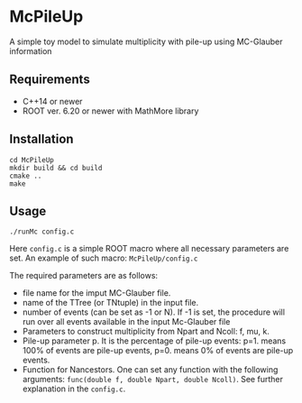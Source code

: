 # McPileUp

A simple toy model to simulate multiplicity with pile-up using MC-Glauber information

## Requirements

- C++14 or newer
- ROOT ver. 6.20 or newer with MathMore library

## Installation

```
cd McPileUp
mkdir build && cd build
cmake ..
make
```

## Usage

``./runMc config.c``

Here `config.c` is a simple ROOT macro where all necessary parameters are set.
An example of such macro: `McPileUp/config.c`

The required parameters are as follows:
- file name for the imput MC-Glauber file.
- name of the TTree (or TNtuple) in the input file.
- number of events (can be set as -1 or N). If -1 is set, the procedure will run over all events available in the input Mc-Glauber file
- Parameters to construct multiplicity from Npart and Ncoll: f, mu, k.
- Pile-up parameter p. It is the percentage of pile-up events: p=1. means 100% of events are pile-up events, p=0. means 0% of events are pile-up events.
- Function for Nancestors. One can set any function with the following arguments: `func(double f, double Npart, double Ncoll)`. See further explanation in the `config.c`.
